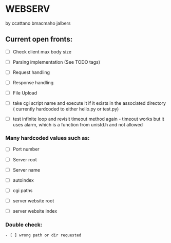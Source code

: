 # WEBSERV
 by ccattano bmacmaho jalbers

## Current open fronts:
- [ ] Check client max body size

- [ ] Parsing implementation (See TODO tags)
- [ ] Request handling

- [ ] Response handling

- [ ] File Upload 
- [ ] take cgi script name and execute it if it exists in the associated directory ( currently hardcoded to either hello.py or test.py)
- [ ] test infinite loop and revisit timeout method again 
        - timeout works but it uses alarm, which is a function from unistd.h and not allowed

### Many hardcoded values such as:
- [ ] Port number
- [ ] Server root
- [ ] Server name
- [ ] autoindex
- [ ] cgi paths
- [ ] server website root
- [ ] server website index


### Double check:
    - [ ] wrong path or dir requested
